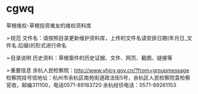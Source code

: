 # cgwq
草根维权-草根投资难友的维权资料库

➢规范
文件名：请按照目录更新维护资料库，上传的文件名请安排日期(年月日_文件名.后缀)的形式进行命名

➢目录说明
历史资料：草根案件的历史证据、文件、网页、截图、链接等


➢重要信息
余杭人民检察院：http://www.yhjcy.gov.cn/?from=groupmessage
检察院挂号信地址：杭州市余杭区南苑街道政法街5号，余杭区人民检察院袁检察官收，邮编311100，电话0571-89183720
余杭经侦电话：0571-89261153


